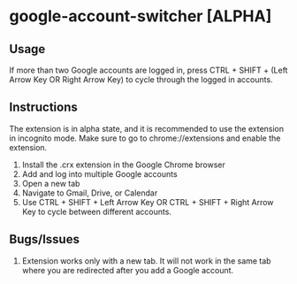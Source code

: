 # google-account-switcher [ALPHA]

## Usage

If more than two Google accounts are logged in, press CTRL + SHIFT + (Left Arrow Key OR Right Arrow Key) to cycle through the logged in accounts.

## Instructions

The extension is in alpha state, and it is recommended to use the extension in incognito mode. Make sure to go to chrome://extensions and enable the extension.

1. Install the .crx extension in the Google Chrome browser
2. Add and log into multiple Google accounts
3. Open a new tab
4. Navigate to Gmail, Drive, or Calendar
5. Use CTRL + SHIFT + Left Arrow Key OR CTRL + SHIFT + Right Arrow Key to cycle between different accounts.

## Bugs/Issues

1. Extension works only with a new tab. It will not work in the same tab where you are redirected after you add a Google account.